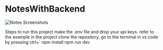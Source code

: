# NotesWithBackend
![Notes Screenshots](https://github.com/user-attachments/assets/aef7e95a-c900-43d8-879d-f23fbe40f60c)


Steps to run this project 
make the .env file and drop your api keys. refer to the example in the project
clone the repository, 
go to the terminal in vs code by pressing ctrl+`
npm install
npm run dev
